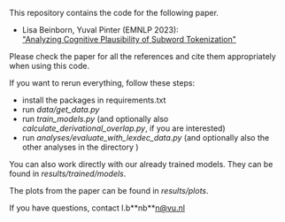 This repository contains the code for the following paper.<br>
- Lisa Beinborn, Yuval Pinter (EMNLP 2023): <br>
["Analyzing Cognitive Plausibility of Subword Tokenization"](http://arxiv.org/abs/2310.13348)

Please check the paper for all the references and cite them appropriately when using this code. 

If you want to rerun everything, follow these steps: 
- install the packages in requirements.txt
- run *data/get_data.py*
- run *train_models.py* (and optionally also *calculate_derivational_overlap.py*, if you are interested)
- run *analyses/evaluate_with_lexdec_data.py* (and optionally also the other analyses in the directory )

You can also work directly with our already trained models. They can be found in *results/trained/models*. 

The plots from the paper can be found in *results/plots*.

If you have questions, contact l.b\*\*nb\*\*n@vu.nl
